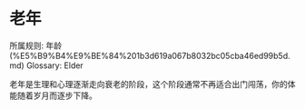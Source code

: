 # 老年

所属规则: 年龄 (%E5%B9%B4%E9%BE%84%201b3d619a067b8032bc05cba46ed99b5d.md)
Glossary: Elder

老年是生理和心理逐渐走向衰老的阶段，这个阶段通常不再适合出门闯荡，你的体能随着岁月而逐步下降。